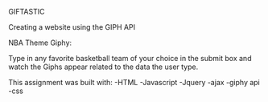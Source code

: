 GIFTASTIC

Creating a website using the GIPH API

NBA Theme Giphy:

Type in any favorite basketball team of your choice in the submit box and watch the Giphs appear related to the data the user type.  


This assignment was built with:
  -HTML
  -Javascript
  -Jquery
  -ajax
  -giphy api
  -css
  
